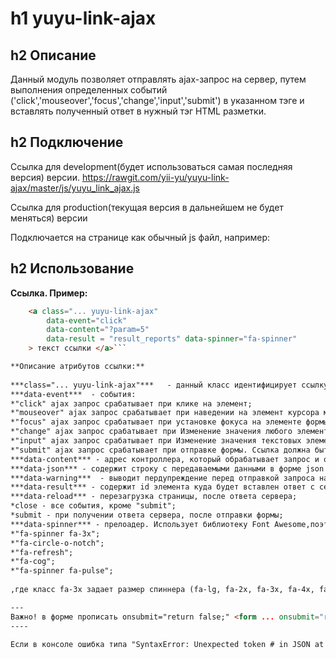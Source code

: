 
h1 yuyu-link-ajax
===========

h2 Описание
-------------

Данный модуль позволяет отправлять ajax-запрос на сервер, путем выполнения определенных событий ('click','mouseover','focus','change','input','submit')
в указанном тэге и вставлять полученный ответ в нужный тэг HTML разметки.


h2 Подключение
---------------

Ссылка для development(будет использоваться самая последняя версия) версии. 
https://rawgit.com/yii-yu/yuyu-link-ajax/master/js/yuyu_link_ajax.js

Ссылка для production(текущая версия в дальнейшем не будет меняться) версии

Подключается на странице как обычный js файл, например:
<script type="text/javascript" src="https://rawgit.com/yii-yu/yuyu-link-ajax/master/js/yuyu_link_ajax.js"></script>

h2 Использование
-----------------

**Ссылка. Пример:**
```html
    <a class="... yuyu-link-ajax" 	
        data-event="click"	
        data-content="?param=5"  
        data-result = "result_reports" data-spinner="fa-spinner"
    > текст ссылки </a>``` 

**Описание атрибутов ссылки:**
  
***class="... yuyu-link-ajax"***   - данный класс идентифицирует ссылку для отправки ajax запроса;		
***data-event***  - события: 
*"click" ajax запрос срабатывает при клике на элемент;                   
*"mouseover" ajax запрос срабатывает при наведении на элемент курсора мыши;    
*"focus" ajax запрос срабатывает при установке фокуса на элементе формы .Ссылка должна быть элементом формы;                 
*"change" ajax запрос срабатывает при Изменение значения любого элемента формы. Для текстовых элементов срабатывает при потере фокуса .Ссылка должна быть элементом формы;                   
*"input" ajax запрос срабатывает при Изменение значения текстовых элементов формы.Ссылка должна быть элементом формы;   	 			
*"submit" ajax запрос срабатывает при отправке формы. Ссылка должна быть элементом формы; 
***data-content*** - адрес контроллера, который обрабатывает запрос и отправляет ответ;
***data-json*** - содержит строку с передаваемыми данными в форме json data-json='{"ключ1":"значение1","ключ2":"значение2"}'
***data-warning***  - выводит пердупреждение перед отправкой запроса на сервер, например data-warning="Вы действительно хотите удалить этого пользователя";
***data-result*** - содержит id элемента куда будет вставлен ответ с сервера;
***data-reload*** - перезагрузка страницы, после ответа сервера;
*close - все события, кроме "submit";             
*submit - при получении ответа сервера, после отправки формы;           
***data-spinner*** - прелоадер. Использует библиотеку Font Awesome,поэтому она должна быть предварительно подключена:      
*"fa-spinner fa-3x";
*"fa-circle-o-notch";
*"fa-refresh";
*"fa-cog";
*"fa-spinner fa-pulse";
            
,где класс fa-3x задает размер спиннера (fa-lg, fa-2x, fa-3x, fa-4x, fa-5x);

---
Важно! в форме прописать onsubmit="return false;" <form ... onsubmit="return false;" ><form>
----
 
Если в консоле ошибка типа "SyntaxError: Unexpected token # in JSON at position 0" - неправильный синтаксис атрибута data-options . Должно быть data-options='{"":"","":""}'




